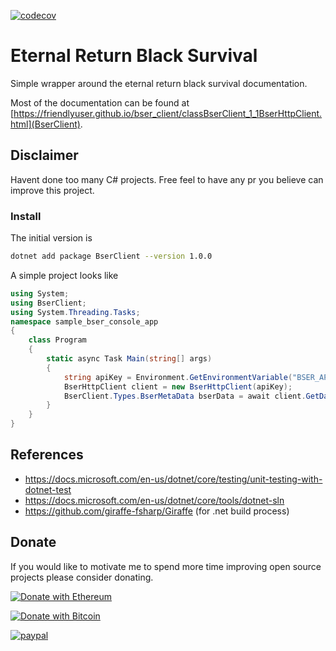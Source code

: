[![codecov](https://codecov.io/gh/FriendlyUser/bser_client/branch/main/graph/badge.svg?token=EH0L58M6E3)](https://codecov.io/gh/FriendlyUser/bser_client)
# Eternal Return Black Survival

Simple wrapper around the eternal return black survival documentation.

Most of the documentation can be found at [https://friendlyuser.github.io/bser_client/classBserClient_1_1BserHttpClient.html](BserClient).

## Disclaimer 

Havent done too many C# projects. Free feel to have any pr you believe can improve this project.

### Install

The initial version is 

```bash
dotnet add package BserClient --version 1.0.0
```

A simple project looks like

```csharp
using System;
using BserClient;
using System.Threading.Tasks;
namespace sample_bser_console_app
{
    class Program
    {
        static async Task Main(string[] args)
        {
            string apiKey = Environment.GetEnvironmentVariable("BSER_APIKEY");
            BserHttpClient client = new BserHttpClient(apiKey);
            BserClient.Types.BserMetaData bserData = await client.GetData();
        }
    }
}
```



## References

* https://docs.microsoft.com/en-us/dotnet/core/testing/unit-testing-with-dotnet-test
* https://docs.microsoft.com/en-us/dotnet/core/tools/dotnet-sln
* https://github.com/giraffe-fsharp/Giraffe (for .net build process)

## Donate

If you would like to motivate me to spend more time improving open source projects please consider donating.

[![Donate with Ethereum](https://en.cryptobadges.io/badge/big/0x9d18acAB9Fe749Cbf899B2FD63Bf25e64829bbF3)](https://en.cryptobadges.io/donate/0x9d18acAB9Fe749Cbf899B2FD63Bf25e64829bbF3)

[![Donate with Bitcoin](https://en.cryptobadges.io/badge/big/1BMWhjCrTE3Dn94oHnrk6XMZAS3hjq3vdD)](https://en.cryptobadges.io/donate/1BMWhjCrTE3Dn94oHnrk6XMZAS3hjq3vdD)

[![paypal](https://www.paypalobjects.com/en_US/i/btn/btn_donateCC_LG.gif)](https://www.paypal.com/cgi-bin/webscr?cmd=_donations&business=Z6M6Y83D3URSU&item_name=Motivating+me+to+continue+to+produce+open+source+projects&currency_code=CAD)